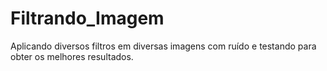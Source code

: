 # Filtrando_Imagem
Aplicando diversos filtros em diversas imagens com ruído e testando para obter os melhores resultados.
